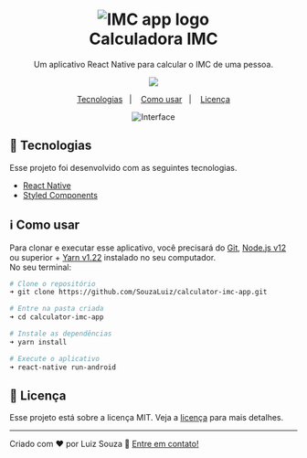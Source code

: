 <h1 align="center">
  <img src="https://user-images.githubusercontent.com/29143315/91493344-2d81d800-e885-11ea-98ea-3c14071af1d4.png" alt="IMC app logo" />
  <br>
  Calculadora IMC
</h1>

<p align="center">Um aplicativo React Native para calcular o IMC de uma pessoa.</p>
<p align="center">
  <img src="https://img.shields.io/github/license/SouzaLuiz/calculator-imc-app?style=flat-square"/>
</p>

<p align="center">
  <a href="#rocket-tecnologias">Tecnologias</a>&nbsp;&nbsp;&nbsp;|&nbsp;&nbsp;&nbsp;
  <a href="#information_source-como-usar">Como usar</a>&nbsp;&nbsp;&nbsp;|&nbsp;&nbsp;&nbsp;
  <a href="#memo-licença">Licença</a>
</p>

<p align="center">
  <img src="https://user-images.githubusercontent.com/29143315/91497835-adf80700-e88c-11ea-92de-09e24b569ad2.png" alt="Interface"/>
</p>

## :rocket: Tecnologias

Esse projeto foi desenvolvido com as seguintes tecnologias.

- [React Native](https://reactnative.dev/)
- [Styled Components](https://styled-components.com/)

## :information_source: Como usar

Para clonar e executar esse aplicativo, você precisará do [Git][git], [Node.js v12][nodejs] ou superior + [Yarn v1.22][yarn] instalado no seu computador.<br>
No seu terminal:

```bash
# Clone o repositório
➜ git clone https://github.com/SouzaLuiz/calculator-imc-app.git

# Entre na pasta criada
➜ cd calculator-imc-app

# Instale as dependências
➜ yarn install

# Execute o aplicativo
➜ react-native run-android
```

## :memo: Licença
Esse projeto está sobre a licença MIT. Veja a [licença](https://github.com/SouzaLuiz/calculator-imc-app/blob/master/LICENSE) para mais detalhes.

---

Criado com ♥ por Luiz Souza :wave: [Entre em contato!][linkedin]

[nodejs]: https://nodejs.org/en/
[git]: https://git-scm.com
[yarn]: https://yarnpkg.com/
[linkedin]: https://www.linkedin.com/in/souza-luiz/
